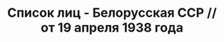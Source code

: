 ---
title: Список лиц - Белорусская ССР // от 19 апреля 1938 года
description: РГАСПИ, ф.17, т.8, оп.171, дело 416, лист 217
images:
- /disk/pictures/v08/17-171-416-217.jpg
- /disk/pictures/v08/17-171-416-218.jpg
- /disk/pictures/v08/17-171-416-219.jpg
- /disk/pictures/v08/17-171-416-220.jpg
- /disk/pictures/v08/17-171-416-221.jpg
- /disk/pictures/v08/17-171-416-222.jpg
---